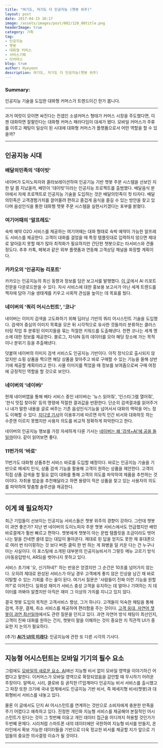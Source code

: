 ```yaml
---
title: "여기도, 저기도 다 인공지능 (챗봇 위주)"
layout: post
date: 2017-04-15 16:17
image: /assets/images/post/002/120_00title.png
headerImage: true
category: 기획
tag:
- 인공지능
- 챗봇
- 대화형 커머스
- 서비스기획
- 이커머스
blog: true
author: Hyeyeon
description: 여기도, 저기도 다 인공지능(챗봇 위주)
---
```


### Summary:

인공지능 기술을 도입한 대화형 커머스가 트렌드이긴 한가 봅니다.

---

과거 여럿이 모이면 싸진다는 컨셉인 소셜커머스 형태가 커머스 시장을 주도했다면, 이젠 대화하면 잘팔린다는 대화형 커머스 패러다임이 대세가 됐다. 모바일 커머스가 주류를 이루고 채팅이 일상이 된 시대에 대화형 커머스가 플랫폼으로서 어떤 역할을 할 수 있을까?

---

## 인공지능 시대

### 배달의민족의 '데이빗'

네이버가 도미노피자와 콜라보레이션하여 인공기능 기반 챗봇 주문 시스템을 선보인 지 한 달 쯤 지났을까, 배민이 '데이빗'이라는 인공지능 프로젝트를 출범했다. 배달음식 분야에서 자체 프로젝트로 인공지능 기술을 도입하는 것은 배달의민족이 첫 타자다. 배달의민족은 고객경험가치를 끌어올려 편하고 즐겁게 음식을 즐길 수 있는 방안을 찾고 있다며 음성인식을 통한 대화형 챗봇 주문 시스템을 실현시키겠다는 포부를 밝혔다.

### 여기어때의 '알프레도'

숙박 예약 O2O 서비스를 제공하는 여기어때는 대화 형태로 숙박 예약이 가능한 알프레도 서비스를 제공한다. 고객이 대화를 걸었을 때 특정 템플릿대로 입력하지 않으면 제대로 알아듣지 못할 때가 많아 최적화가 필요하지만 간단한 챗봇으로는 타서비스와 견줄 정도다. 추후 카톡, 페북과 같은 외부 플랫폼과 연동해 고객상담 채널을 화장할 계획이다.

### 카카오의 '인공지능 리포트'

카카오는 인공지능의 최신 동향과 정보를 담은 보고서를 발행했다. [이 곳](https://brunch.co.kr/@kakao-it/51)에서 AI 리포트 전문을 다운로드받을 수 있다. 자사 서비스에 대한 홍보용 보고서가 아닌 세계 트렌드를 책자에 담아 기술 생태계를 키우고 사회적 관심을 높이는 데 목표를 뒀다.

### 네이버의 '쿼리 어시스턴트', '코나'

네이버는 이미지 검색을 고도화하기 위해 딥러닝 기반의 쿼리 어시스턴트 기술을 도입했다. 검색어 중심의 이미지 목록을 모은 뒤 시각적으로 유사한 것들끼리 분류하는 클러스터링 작업 후 분류된 이미지들을 묶는 적절한 키워드를 도출해낸다. 한편 코나는 세계 명소에 대한 정보를 제공한다. 블로그, 지식iN 등의 데이터를 모아 해당 장소에 가는 목적이나 분위기 등을 추출해낸다.

덧붙여 네이버의 이미지 검색 서비스도 인공지능 기반이다. 아직 정식으로 출시되지 않았지만 쇼핑 상품을 찍으면 해당 상품을 찾아주고 바로 구매할 수 있는 기능을 올해 상반기에 제공할 계획이라고 한다. 사물 이미지를 찍었을 때 정보를 보여줌으로써 구매 여정에 긍정적인 역할을 할 것으로 보인다.

### 네이버의 '네이버i'

현재 네이버앱을 통해 베타 서비스 중인 네이버i는 '뉴스 읽어줘', '인스타그램 열어줘', '한식 맛집 찾아줘' 등의 명령에 적절한 결과값을 반환한다. 단순히 검색결과를 읽어주거나 내가 말한 내용을 글로 써주는 기존 음성인식기능을 넘어서서 대화의 맥락을 어느 정도 이해할 수 있다. [지디넷 기사](http://www.zdnet.co.kr/news/news_view.asp?artice_id=20170306165304)의 이용후기에 따르면 아직 인간 비서와 대화하듯 하는 수준엔 이르지 못했지만 사용자 의도를 비교적 정확하게 파악한다고 한다.

네이버의 인공지능 행보를 가장 자세하게 다룬 기사는 [네이버는 왜 '검색+AI'에 공을 들일까](http://www.zdnet.co.kr/news/news_view.asp?artice_id=20170413132205)이다. 같이 읽어보면 좋다.

### 11번가의 '바로'

11번가도 대화형 상품추천 서비스 바로를 도입할 예정이다. 바로는 인공지능 기술을 기반으로 메세지 인식, 상품 검색 기능을 활용해 고객이 원하는 상품을 제안한다. 고객이 직접 상품 검색을 할 필요 없이 대화를 통해 고객의 의도를 파악하여 제품을 추천하는 것이이다. 자취용 밥솥을 추천해달라고 하면 용량이 적은 상품을 찾고 있는 사용자의 의도를 파악하여 맞춤형 솔루션을 제공한다.

---

## 이게 왜 필요하지?

최근 기업들이 선보이는 인공지능 서비스들은 챗봇 위주의 경향이 강하다. 그런데 챗봇이 과연 좋은가? 지난 번 네이버의 도미노피자 주문 챗봇 서비스에서도 언급했지만 배민 바로결제가 훨씬 빠르고 편하다. 챗봇에게 챗봇이 아는 문법 템플릿을 조금이라도 벗어나는 말을 건네면 쓸데 없는 대답이 돌아온다. 제대로 된 답을 얻지도 못한 채 휴대폰으로 여러 번 타이핑하는 것 보다 버튼 클릭 한 번 하는 게 화병을 덜 키운 다는 건 누구나 아는 사실이다. 이 포스팅에 소개된 대부분의 인공지능비서가 그렇듯 메뉴 고르기 방식(자동응답방식, ARS)을 벗어나지 못하고 있다.

서비스 초기에 '오, 신기하네?' 하는 반응은 얻겠지만 그 순간은 10초를 넘어가지 않는다. 오히려 제대로 완성된 서비스가 아닐 경우 고객에게 좋지 않은 인상을 남긴 채 바로 이탈할 수 있는 기회를 주는 꼴이 된다. 여기서 질문은 '사람들이 진짜 이런 기능을 원할까?'로 이어진다. 일회성 재미가 서비스 충성 고객을 유지하는 데 얼마나 기여하는 지 데이터를 까봐야 알곘지만 아직은 재미 그 이상의 가치를 지니고 있지 않다.

결국 챗봇 도입의 목적은 고객서비스 향상, 그거 하나다. 고객들이 익숙한 채팅을 통해 검색, 주문, 결제, 취소 서비스를 제공하여 편리함을 주는 것이다. [고객 응대, 자연어 챗봇이 과연 최선일까](http://www.zdnet.co.kr/news/news_view.asp?artice_id=20170323144736)에서도 관련 질문을 던지고 있다. 과연 자연어 방식 채팅이 최선인지, 고객이 진짜 대화를 원하는 건지, 챗봇이 말을 이해하는 것이 중요한 지 직관적 UI가 중요한 지 논의가 필요하다.

(추가) **[AI가 UI의 미래다](http://www.ciokorea.com/news/33584)**: 인공지능에 관한 또 다른 시각의 기사다.

---

## 지능형 어시스턴트는 모바일 기기의 필수 요소

그럼에도 [모바일의 새로운 요소, AI](http://slownews.kr/62896)에선 지능형 비서 없이 모바일 영역을 이야기하긴 어렵다고 말한다. 이커머스가 모바일 영역으로 확장되었음을 감안할 때 무시하기 어려운 주장이다. 알렉사, 시리, 클로바 등 굵직한 IT업계마다 인공지능 비서 서비스를 출시했고 그 파장 또한 크기에 국내 업계에서도 인공지능 기반 비서, 즉 메세지형 비서(챗봇)과 대화형비서 서비스를 내놓고 있다.

물론 이 글에서도 단지 AI 어시스턴트를 연계하는 것만으로 소비자에게 충분한 만족을 주기 어렵다고 예측하고 있다. 진정한 개인화 지능형 서비스를 제공해야 본질적인 어시스턴트가 된다는 것이 그 첫번째 이유고 개인 데이터 접근을 어디까지 허용할 것인가가 두번째 문제다. 시리처럼 스마트폰 내의 데이터에만 국한하여 지능형 비서를 만들지, 온라인에서 확보 가능한 데이터들을 기반으로 더욱 정교한 비서를 제공할 지가 앞으로 기업들의 중요한 의사결정 이슈가 될 것이다.

---
